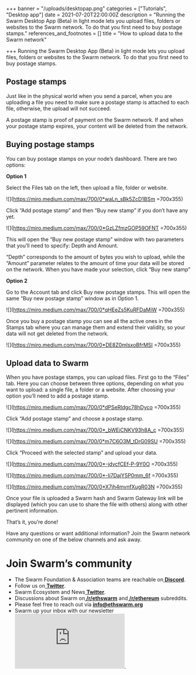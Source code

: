 +++
banner = "/uploads/desktopap.png"
categories = ["Tutorials", "Desktop app"]
date = 2021-07-20T22:00:00Z
description = "Running the Swarm Desktop App (Beta) in light mode lets you upload files, folders or websites to the Swarm network. To do that you first need to buy postage stamps."
references_and_footnotes = []
title = "How to upload data to the Swarm network"

+++
Running the Swarm Desktop App (Beta) in light mode lets you upload files, folders or websites to the Swarm network. To do that you first need to buy postage stamps.

## Postage stamps

Just like in the physical world when you send a parcel, when you are uploading a file you need to make sure a postage stamp is attached to each file, otherwise, the upload will not succeed.

A postage stamp is proof of payment on the Swarm network. If and when your postage stamp expires, your content will be deleted from the network.

## Buying postage stamps

You can buy postage stamps on your node’s dashboard. There are two options:

**Option 1**

Select the Files tab on the left, then upload a file, folder or website.

![](https://miro.medium.com/max/700/0*waLn_sBk5ZcD1BSm =700x355)

Click “Add postage stamp” and then “Buy new stamp” if you don’t have any yet.

![](https://miro.medium.com/max/700/0*GzLZfmzGOP59OFNT =700x355)

This will open the “Buy new postage stamp” window with two parameters that you’ll need to specify: Depth and Amount.

“Depth” corresponds to the amount of bytes you wish to upload, while the “Amount” parameter relates to the amount of time your data will be stored on the network. When you have made your selection, click “Buy new stamp”

**Option 2**

Go to the Account tab and click Buy new postage stamps. This will open the same “Buy new postage stamp” window as in Option 1.

![](https://miro.medium.com/max/700/0*qHEeZs5KuRFDaMiW =700x355)

Once you buy a postage stamp you can see all the active ones in the Stamps tab where you can manage them and extend their validity, so your data will not get deleted from the network.

![](https://miro.medium.com/max/700/0*DE8Z0mlsxoBfrMSI =700x355)

## Upload data to Swarm

When you have postage stamps, you can upload files. First go to the “Files” tab. Here you can choose between three options, depending on what you want to upload: a single file, a folder or a website. After choosing your option you’ll need to add a postage stamp.

![](https://miro.medium.com/max/700/0*dPSeRldgc78hDyco =700x355)

Click “Add postage stamp” and choose a postage stamp.

![](https://miro.medium.com/max/700/0*_bWEiCNKV93h8A_c =700x355)

![](https://miro.medium.com/max/700/0*m7C6O3M_tDrG09SU =700x355)

Click “Proceed with the selected stamp” and upload your data.

![](https://miro.medium.com/max/700/0*-jdvcfCEf-P-9Y0O =700x355)

![](https://miro.medium.com/max/700/0*-Ii7DajY5P0mm_6f =700x355)

![](https://miro.medium.com/max/700/0*X7jh4mvnfXugR03N =700x355)

Once your file is uploaded a Swarm hash and Swarm Gateway link will be displayed (which you can use to share the file with others) along with other pertinent information.

That’s it, you’re done!

Have any questions or want additional information? Join the Swarm network community on one of the below channels and ask away.

# Join Swarm’s community

* The Swarm Foundation & Association teams are reachable on[ **Discord**](https://discord.gg/wdghaQsGq5).
* Follow us on[ **Twitter**](https://twitter.com/ethswarm).
* Swarm Ecosystem and News[ **Twitter**](https://twitter.com/ethswarmhive).
* Discussions about Swarm on[ **/r/ethswarm**](https://www.reddit.com/r/ethswarm) and[ **/r/ethereum**](https://www.reddit.com/r/ethereum) subreddits.
* Please feel free to reach out via **info@ethswarm.org**
* Swarm up your inbox with our newsletter![ **Subscribe here**](https://www.ethswarm.org/newsletter.html).